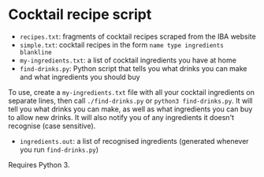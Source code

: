 # Cocktail recipe script

- `recipes.txt`: fragments of cocktail recipes scraped from the IBA website
- `simple.txt`: cocktail recipes in the form `name type ingredients blankline`
- `my-ingredients.txt`: a list of cocktail ingredients you have at home
- `find-drinks.py`: Python script that tells you what drinks you can make and
  what ingredients you should buy
    
To use, create a `my-ingredients.txt` file with all your cocktail ingredients on
separate lines, then call `./find-drinks.py` or `python3 find-drinks.py`.  It
will tell you what drinks you can make, as well as what ingredients you
can buy to allow new drinks.  It will also notify you of any ingredients it
doesn't recognise (case sensitive).

- `ingredients.out`: a list of recognised ingredients (generated whenever you
  run `find-drinks.py`)

Requires Python 3.
